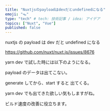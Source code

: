 ```yaml
---
title: "Nuxtjsのpayloadはdevだとundefinedになる"
emoji: "🪤"
type: "tech" # tech: 技術記事 / idea: アイデア
topics: ["Nuxt", "Vue"]
published: false
---
```


nuxtjs の payload は dev だと undefined になる

https://github.com/nuxt/nuxt.js/issues/8676

yarn dev で試した時には以下のようになる。

payload のデータは出てこない。

generate してから、start すると 出てくる。

yarn dev でも出てきた欲しい気もしますがね。

ビルド速度の改善に役立ちます。

